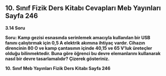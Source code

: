 ## 10. Sınıf Fizik Ders Kitabı Cevapları Meb Yayınları Sayfa 246

**3.14 Soru**

**Soru: Kamp gezisi esnasında serinlemek amacıyla kullanılan bir USB fanını çalıştırmak için 0,5 A elektrik akımına ihtiyaç vardır. Cihazın direncinin 80 O ve kamp çantasının içinde 40,15 ve 65 V’luk üreteçler olduğu bilinmektedir. Buna göre öğrenci bu devre elemanlarını kullanarak nasıl bir devre tasarlamalıdır? Çizerek gösteriniz.**

**10. Sınıf Meb Yayınları Fizik Ders Kitabı Sayfa 246**